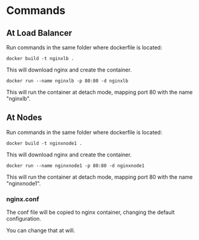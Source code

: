 # Commands

## At Load Balancer
 
Run commands in the same folder where dockerfile is located:

```
docker build -t nginxlb .
```

This will download nginx and create the container.

```
docker run --name nginxlb -p 80:80 -d nginxlb
```

This will run the container at detach mode, mapping port 80 with the name "nginxlb".

## At Nodes

Run commands in the same folder where dockerfile is located:

```
docker build -t nginxnode1 .
```

This will download nginx and create the container.

```
docker run --name nginxnode1 -p 80:80 -d nginxnode1
```

This will run the container at detach mode, mapping port 80 with the name "nginxnode1".

### nginx.conf

The conf file will be copied to nginx container, changing the default configuration.

You can change that at will.
